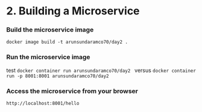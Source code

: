 # 2. Building a Microservice 

### Build the microservice image
`docker image build -t arunsundaramco70/day2 .`

### Run the microservice image
test
`docker container run arunsundaramco70/day2 `
versus
`docker container run -p 8001:8001 arunsundaramco70/day2`

### Access the microservice from your browser
`http://localhost:8001/hello`

